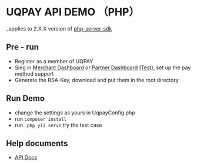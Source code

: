 # UQPAY API DEMO （PHP）
_applies to 2.X.X version of [php-server-sdk](https://packagist.org/packages/uqpay/payment-sdk)

## Pre - run
* Register as a member of UQPAY
* Sing in [Merchant Dashboard](https://merchant.uqpay.net) or [Partner Dashboard (Test)](https://partner.uqpay.net), set up the pay method support
* Generate the RSA-Key, download and put them in the root directory 


## Run Demo
* change the settings as yours in UqpayConfig.php
* run ``composer install``
* run `` php yii serve`` try the test case


## Help documents
* [API Docs](https://developer.uqpay.com/api/#/)
